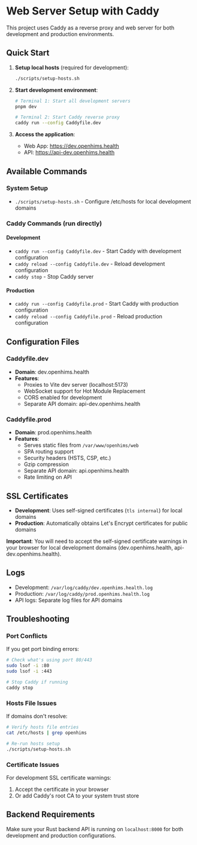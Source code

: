 # Web Server Setup with Caddy

This project uses Caddy as a reverse proxy and web server for both development and production environments.

## Quick Start

1. **Setup local hosts** (required for development):
   ```bash
   ./scripts/setup-hosts.sh
   ```

2. **Start development environment**:
   ```bash
   # Terminal 1: Start all development servers
   pnpm dev
   
   # Terminal 2: Start Caddy reverse proxy
   caddy run --config Caddyfile.dev
   ```

3. **Access the application**:
   - Web App: https://dev.openhims.health
   - API: https://api-dev.openhims.health

## Available Commands

### System Setup
- `./scripts/setup-hosts.sh` - Configure /etc/hosts for local development domains

### Caddy Commands (run directly)
#### Development
- `caddy run --config Caddyfile.dev` - Start Caddy with development configuration
- `caddy reload --config Caddyfile.dev` - Reload development configuration
- `caddy stop` - Stop Caddy server

#### Production
- `caddy run --config Caddyfile.prod` - Start Caddy with production configuration
- `caddy reload --config Caddyfile.prod` - Reload production configuration

## Configuration Files

### Caddyfile.dev
- **Domain**: dev.openhims.health
- **Features**: 
  - Proxies to Vite dev server (localhost:5173)
  - WebSocket support for Hot Module Replacement
  - CORS enabled for development
  - Separate API domain: api-dev.openhims.health

### Caddyfile.prod
- **Domain**: prod.openhims.health  
- **Features**:
  - Serves static files from `/var/www/openhims/web`
  - SPA routing support
  - Security headers (HSTS, CSP, etc.)
  - Gzip compression
  - Separate API domain: api.openhims.health
  - Rate limiting on API

## SSL Certificates

- **Development**: Uses self-signed certificates (`tls internal`) for local domains
- **Production**: Automatically obtains Let's Encrypt certificates for public domains

**Important**: You will need to accept the self-signed certificate warnings in your browser for local development domains (dev.openhims.health, api-dev.openhims.health).

## Logs

- Development: `/var/log/caddy/dev.openhims.health.log`
- Production: `/var/log/caddy/prod.openhims.health.log`
- API logs: Separate log files for API domains

## Troubleshooting

### Port Conflicts
If you get port binding errors:
```bash
# Check what's using port 80/443
sudo lsof -i :80
sudo lsof -i :443

# Stop Caddy if running
caddy stop
```

### Hosts File Issues
If domains don't resolve:
```bash
# Verify hosts file entries
cat /etc/hosts | grep openhims

# Re-run hosts setup
./scripts/setup-hosts.sh
```

### Certificate Issues
For development SSL certificate warnings:
1. Accept the certificate in your browser
2. Or add Caddy's root CA to your system trust store

## Backend Requirements

Make sure your Rust backend API is running on `localhost:8000` for both development and production configurations.